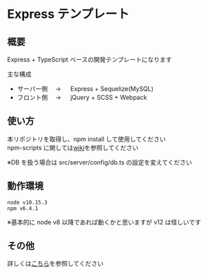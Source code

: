 # Express テンプレート

## 概要

Express + TypeScript ベースの開発テンプレートになります

主な構成

- サーバー側　 → 　 Express + Sequelize(MySQL)
- フロント側　 → 　 jQuery + SCSS + Webpack

## 使い方

本リポジトリを取得し、npm install して使用してください  
npm-scripts に関しては[wiki](https://github.com/digitalstage/ExpressPlate/wiki/%E3%82%B9%E3%82%AF%E3%83%AA%E3%83%97%E3%83%88%E4%B8%80%E8%A6%A7%EF%BC%88npm-scripts%EF%BC%89)を参照してください

※DB を扱う場合は src/server/config/db.ts の設定を変えてください

## 動作環境

```
node v10.15.3
npm v6.4.1
```

※基本的に node v8 以降であれば動くかと思いますが v12 は怪しいです

## その他

詳しくは[こちら](https://github.com/digitalstage/ExpressPlate/wiki)を参照してください
